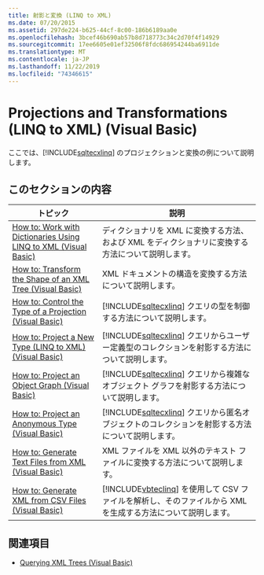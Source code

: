 ```yaml
---
title: 射影と変換 (LINQ to XML)
ms.date: 07/20/2015
ms.assetid: 297de224-b625-44cf-8c00-186b6189aa0e
ms.openlocfilehash: 3bcef46b690ab57b8d718773c34c2d70f4f14929
ms.sourcegitcommit: 17ee6605e01ef32506f8fdc686954244ba6911de
ms.translationtype: MT
ms.contentlocale: ja-JP
ms.lasthandoff: 11/22/2019
ms.locfileid: "74346615"
---
```

# <a name="projections-and-transformations-linq-to-xml-visual-basic"></a>Projections and Transformations (LINQ to XML) (Visual Basic)
ここでは、[!INCLUDE[sqltecxlinq](~/includes/sqltecxlinq-md.md)] のプロジェクションと変換の例について説明します。  
  
## <a name="in-this-section"></a>このセクションの内容  
  
|トピック|説明|  
|-----------|-----------------|  
|[How to: Work with Dictionaries Using LINQ to XML (Visual Basic)](../../../../visual-basic/programming-guide/concepts/linq/how-to-work-with-dictionaries-using-linq-to-xml.md)|ディクショナリを XML に変換する方法、および XML をディクショナリに変換する方法について説明します。|  
|[How to: Transform the Shape of an XML Tree (Visual Basic)](../../../../visual-basic/programming-guide/concepts/linq/how-to-transform-the-shape-of-an-xml-tree.md)|XML ドキュメントの構造を変換する方法について説明します。|  
|[How to: Control the Type of a Projection (Visual Basic)](../../../../visual-basic/programming-guide/concepts/linq/how-to-control-the-type-of-a-projection.md)|[!INCLUDE[sqltecxlinq](~/includes/sqltecxlinq-md.md)] クエリの型を制御する方法について説明します。|  
|[How to: Project a New Type (LINQ to XML) (Visual Basic)](../../../../visual-basic/programming-guide/concepts/linq/how-to-project-a-new-type-linq-to-xml.md)|[!INCLUDE[sqltecxlinq](~/includes/sqltecxlinq-md.md)] クエリからユーザー定義型のコレクションを射影する方法について説明します。|  
|[How to: Project an Object Graph (Visual Basic)](../../../../visual-basic/programming-guide/concepts/linq/how-to-project-an-object-graph.md)|[!INCLUDE[sqltecxlinq](~/includes/sqltecxlinq-md.md)] クエリから複雑なオブジェクト グラフを射影する方法について説明します。|  
|[How to: Project an Anonymous Type (Visual Basic)](../../../../visual-basic/programming-guide/concepts/linq/how-to-project-an-anonymous-type.md)|[!INCLUDE[sqltecxlinq](~/includes/sqltecxlinq-md.md)] クエリから匿名オブジェクトのコレクションを射影する方法について説明します。|  
|[How to: Generate Text Files from XML (Visual Basic)](../../../../visual-basic/programming-guide/concepts/linq/how-to-generate-text-files-from-xml.md)|XML ファイルを XML 以外のテキスト ファイルに変換する方法について説明します。|  
|[How to: Generate XML from CSV Files (Visual Basic)](../../../../visual-basic/programming-guide/concepts/linq/how-to-generate-xml-from-csv-files.md)|[!INCLUDE[vbteclinq](~/includes/vbteclinq-md.md)] を使用して CSV ファイルを解析し、そのファイルから XML を生成する方法について説明します。|  
  
## <a name="see-also"></a>関連項目

- [Querying XML Trees (Visual Basic)](../../../../visual-basic/programming-guide/concepts/linq/querying-xml-trees.md)
